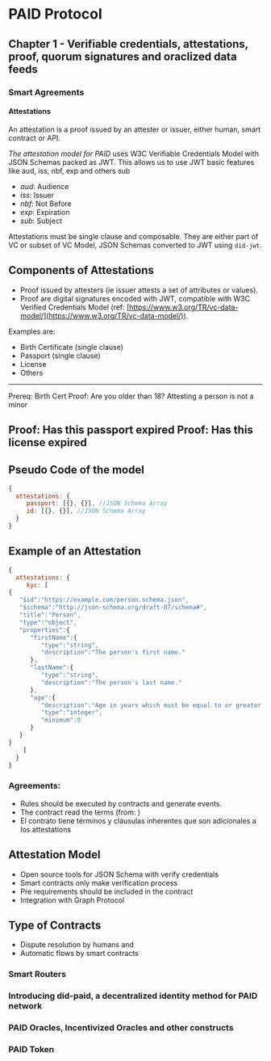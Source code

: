 # PAID Protocol

## Chapter 1 - Verifiable credentials, attestations, proof, quorum signatures and oraclized data feeds


### Smart Agreements

#### Attestations
An attestation is a proof issued by an attester or issuer, either human, smart contract or API.

*The attestation model for PAID* uses W3C Verifiable Credentials Model with JSON Schemas packed as JWT. This allows us to use JWT basic features like aud, iss, nbf, exp and others sub

- *aud*: Audience
- *iss*: Issuer
- *nbf*: Not Before
- *exp*: Expiration
- *sub*: Subject


Attestations must be single clause and composable. They are either part of VC or subset of VC Model, JSON Schemas converted to JWT using `did-jwt`.

## Components of Attestations
- Proof issued by attesters (ie issuer attests a set of attributes or values).
- Proof are digital signatures encoded with JWT, compatible with W3C Verified Credentials Model (ref: [https://www.w3.org/TR/vc-data-model/](https://www.w3.org/TR/vc-data-model/)).

Examples are:
- Birth Certificate (single clause)
- Passport (single clause)
- License
- Others 

----------------------------------
Prereq: Birth Cert
Proof: Are you older than 18?
Attesting a person is not a minor

Proof: Has this passport expired
Proof: Has this license  expired
----------------------------------


## Pseudo Code of the model
```javascript
{
  attestations: { 
     passport: [{}, {}], //JSON Schema Array
     id: [{}, {}], //JSON Schema Array
  }
}

```

## Example of an Attestation
```javascript
{
  attestations: { 
     kyc: [
{
   "$id":"https://example.com/person.schema.json",
   "$schema":"http://json-schema.org/draft-07/schema#",
   "title":"Person",
   "type":"object",
   "properties":{
      "firstName":{
         "type":"string",
         "description":"The person's first name."
      },
      "lastName":{
         "type":"string",
         "description":"The person's last name."
      },
      "age":{
         "description":"Age in years which must be equal to or greater than zero.",
         "type":"integer",
         "minimum":0
      }
   }
}
    ]
  }
}

```


### Agreements: 
- Rules should be executed by contracts and generate events.
- The contract read the terms (from: )
- El contrato tiene términos y cláusulas inherentes que son adicionales a los attestations 

## Attestation Model
- Open source tools for JSON Schema with verify credentials
- Smart contracts only make verification process
- Pre requirements should be included in the contract 
- Integration with Graph Protocol

## Type of Contracts
- Dispute resolution by humans and 
- Automatic flows by smart contracts








### Smart Routers

### Introducing did-paid, a decentralized identity method for PAID network

### PAID Oracles, Incentivized Oracles and other constructs


### PAID Token

